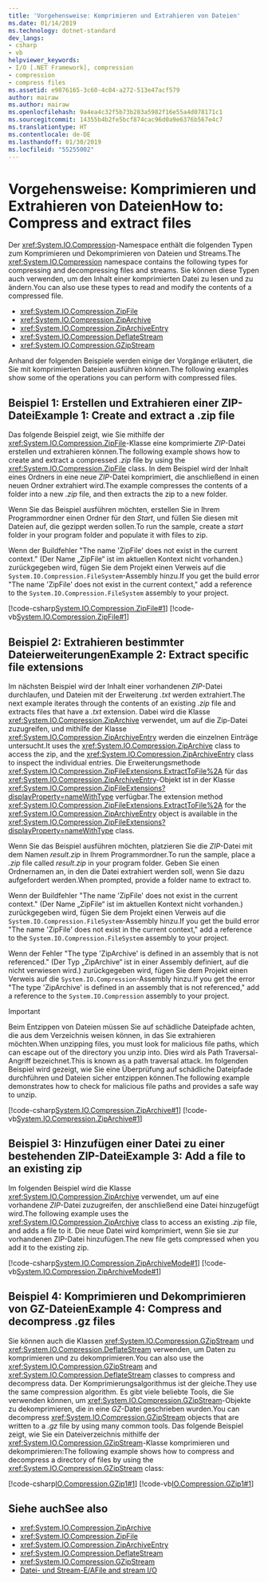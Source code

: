 ```yaml
---
title: 'Vorgehensweise: Komprimieren und Extrahieren von Dateien'
ms.date: 01/14/2019
ms.technology: dotnet-standard
dev_langs:
- csharp
- vb
helpviewer_keywords:
- I/O [.NET Framework], compression
- compression
- compress files
ms.assetid: e9876165-3c60-4c84-a272-513e47acf579
author: mairaw
ms.author: mairaw
ms.openlocfilehash: 9a4ea4c32f5b73b283a5982f16e55a4d078171c1
ms.sourcegitcommit: 14355b4b2fe5bcf874cac96d0a9e6376b567e4c7
ms.translationtype: HT
ms.contentlocale: de-DE
ms.lasthandoff: 01/30/2019
ms.locfileid: "55255002"
---
```

# <a name="how-to-compress-and-extract-files"></a><span data-ttu-id="09621-102">Vorgehensweise: Komprimieren und Extrahieren von Dateien</span><span class="sxs-lookup"><span data-stu-id="09621-102">How to: Compress and extract files</span></span>

<span data-ttu-id="09621-103">Der <xref:System.IO.Compression>-Namespace enthält die folgenden Typen zum Komprimieren und Dekomprimieren von Dateien und Streams.</span><span class="sxs-lookup"><span data-stu-id="09621-103">The <xref:System.IO.Compression> namespace contains the following types for compressing and decompressing files and streams.</span></span> <span data-ttu-id="09621-104">Sie können diese Typen auch verwenden, um den Inhalt einer komprimierten Datei zu lesen und zu ändern.</span><span class="sxs-lookup"><span data-stu-id="09621-104">You can also use these types to read and modify the contents of a compressed file.</span></span>

- <xref:System.IO.Compression.ZipFile>
- <xref:System.IO.Compression.ZipArchive>
- <xref:System.IO.Compression.ZipArchiveEntry>
- <xref:System.IO.Compression.DeflateStream>
- <xref:System.IO.Compression.GZipStream>

<span data-ttu-id="09621-105">Anhand der folgenden Beispiele werden einige der Vorgänge erläutert, die Sie mit komprimierten Dateien ausführen können.</span><span class="sxs-lookup"><span data-stu-id="09621-105">The following examples show some of the operations you can perform with compressed files.</span></span>

## <a name="example-1-create-and-extract-a-zip-file"></a><span data-ttu-id="09621-106">Beispiel 1: Erstellen und Extrahieren einer ZIP-Datei</span><span class="sxs-lookup"><span data-stu-id="09621-106">Example 1: Create and extract a .zip file</span></span>

<span data-ttu-id="09621-107">Das folgende Beispiel zeigt, wie Sie mithilfe der <xref:System.IO.Compression.ZipFile>-Klasse eine komprimierte *ZIP*-Datei erstellen und extrahieren können.</span><span class="sxs-lookup"><span data-stu-id="09621-107">The following example shows how to create and extract a compressed *.zip* file by using the <xref:System.IO.Compression.ZipFile> class.</span></span> <span data-ttu-id="09621-108">In dem Beispiel wird der Inhalt eines Ordners in eine neue *ZIP*-Datei komprimiert, die anschließend in einen neuen Ordner extrahiert wird.</span><span class="sxs-lookup"><span data-stu-id="09621-108">The example compresses the contents of a folder into a new *.zip* file, and then extracts the zip to a new folder.</span></span> 

<span data-ttu-id="09621-109">Wenn Sie das Beispiel ausführen möchten, erstellen Sie in Ihrem Programmordner einen Ordner für den *Start*, und füllen Sie diesen mit Dateien auf, die gezippt werden sollen.</span><span class="sxs-lookup"><span data-stu-id="09621-109">To run the sample, create a *start* folder in your program folder and populate it with files to zip.</span></span> 

<span data-ttu-id="09621-110">Wenn der Buildfehler "The name 'ZipFile' does not exist in the current context." (Der Name „ZipFile“ ist im aktuellen Kontext nicht vorhanden.) zurückgegeben wird, fügen Sie dem Projekt einen Verweis auf die `System.IO.Compression.FileSystem`-Assembly hinzu.</span><span class="sxs-lookup"><span data-stu-id="09621-110">If you get the build error "The name 'ZipFile' does not exist in the current context," add a reference to the `System.IO.Compression.FileSystem` assembly to your project.</span></span>

[!code-csharp[System.IO.Compression.ZipFile#1](../../../samples/snippets/csharp/VS_Snippets_CLR_System/system.io.compression.zipfile/cs/program1.cs#1)]
[!code-vb[System.IO.Compression.ZipFile#1](../../../samples/snippets/visualbasic/VS_Snippets_CLR_System/system.io.compression.zipfile/vb/program1.vb#1)]

## <a name="example-2-extract-specific-file-extensions"></a><span data-ttu-id="09621-111">Beispiel 2: Extrahieren bestimmter Dateierweiterungen</span><span class="sxs-lookup"><span data-stu-id="09621-111">Example 2: Extract specific file extensions</span></span>

<span data-ttu-id="09621-112">Im nächsten Beispiel wird der Inhalt einer vorhandenen *ZIP*-Datei durchlaufen, und Dateien mit der Erweiterung *.txt* werden extrahiert.</span><span class="sxs-lookup"><span data-stu-id="09621-112">The next example iterates through the contents of an existing *.zip* file and extracts files that have a *.txt* extension.</span></span> <span data-ttu-id="09621-113">Dabei wird die Klasse <xref:System.IO.Compression.ZipArchive> verwendet, um auf die Zip-Datei zuzugreifen, und mithilfe der Klasse <xref:System.IO.Compression.ZipArchiveEntry> werden die einzelnen Einträge untersucht.</span><span class="sxs-lookup"><span data-stu-id="09621-113">It uses the <xref:System.IO.Compression.ZipArchive> class to access the zip, and the <xref:System.IO.Compression.ZipArchiveEntry> class to inspect the individual entries.</span></span> <span data-ttu-id="09621-114">Die Erweiterungsmethode <xref:System.IO.Compression.ZipFileExtensions.ExtractToFile%2A> für das <xref:System.IO.Compression.ZipArchiveEntry>-Objekt ist in der Klasse <xref:System.IO.Compression.ZipFileExtensions?displayProperty=nameWithType> verfügbar.</span><span class="sxs-lookup"><span data-stu-id="09621-114">The extension method <xref:System.IO.Compression.ZipFileExtensions.ExtractToFile%2A> for the <xref:System.IO.Compression.ZipArchiveEntry> object is available in the <xref:System.IO.Compression.ZipFileExtensions?displayProperty=nameWithType> class.</span></span> 

<span data-ttu-id="09621-115">Wenn Sie das Beispiel ausführen möchten, platzieren Sie die *ZIP*-Datei mit dem Namen *result.zip* in Ihrem Programmordner.</span><span class="sxs-lookup"><span data-stu-id="09621-115">To run the sample, place a *.zip* file called *result.zip* in your program folder.</span></span> <span data-ttu-id="09621-116">Geben Sie einen Ordnernamen an, in den die Datei extrahiert werden soll, wenn Sie dazu aufgefordert werden.</span><span class="sxs-lookup"><span data-stu-id="09621-116">When prompted, provide a folder name to extract to.</span></span> 

<span data-ttu-id="09621-117">Wenn der Buildfehler "The name 'ZipFile' does not exist in the current context." (Der Name „ZipFile“ ist im aktuellen Kontext nicht vorhanden.) zurückgegeben wird, fügen Sie dem Projekt einen Verweis auf die `System.IO.Compression.FileSystem`-Assembly hinzu.</span><span class="sxs-lookup"><span data-stu-id="09621-117">If you get the build error "The name 'ZipFile' does not exist in the current context," add a reference to the `System.IO.Compression.FileSystem` assembly to your project.</span></span>

<span data-ttu-id="09621-118">Wenn der Fehler "The type 'ZipArchive' is defined in an assembly that is not referenced." (Der Typ „ZipArchive“ ist in einer Assembly definiert, auf die nicht verwiesen wird.) zurückgegeben wird, fügen Sie dem Projekt einen Verweis auf die `System.IO.Compression`-Assembly hinzu.</span><span class="sxs-lookup"><span data-stu-id="09621-118">If you get the error "The type 'ZipArchive' is defined in an assembly that is not referenced," add a reference to the `System.IO.Compression` assembly to your project.</span></span> 

> [!IMPORTANT]
> <span data-ttu-id="09621-119">Beim Entzippen von Dateien müssen Sie auf schädliche Dateipfade achten, die aus dem Verzeichnis weisen können, in das Sie extrahieren möchten.</span><span class="sxs-lookup"><span data-stu-id="09621-119">When unzipping files, you must look for malicious file paths, which can escape out of the directory you unzip into.</span></span> <span data-ttu-id="09621-120">Dies wird als Path Traversal-Angriff bezeichnet.</span><span class="sxs-lookup"><span data-stu-id="09621-120">This is known as a path traversal attack.</span></span> <span data-ttu-id="09621-121">Im folgenden Beispiel wird gezeigt, wie Sie eine Überprüfung auf schädliche Dateipfade durchführen und Dateien sicher entzippen können.</span><span class="sxs-lookup"><span data-stu-id="09621-121">The following example demonstrates how to check for malicious file paths and provides a safe way to unzip.</span></span>

[!code-csharp[System.IO.Compression.ZipArchive#1](../../../samples/snippets/csharp/VS_Snippets_CLR_System/system.io.compression.ziparchive/cs/program1.cs#1)]
[!code-vb[System.IO.Compression.ZipArchive#1](../../../samples/snippets/visualbasic/VS_Snippets_CLR_System/system.io.compression.ziparchive/vb/program1.vb#1)]

## <a name="example-3-add-a-file-to-an-existing-zip"></a><span data-ttu-id="09621-122">Beispiel 3: Hinzufügen einer Datei zu einer bestehenden ZIP-Datei</span><span class="sxs-lookup"><span data-stu-id="09621-122">Example 3: Add a file to an existing zip</span></span>

<span data-ttu-id="09621-123">Im folgenden Beispiel wird die Klasse <xref:System.IO.Compression.ZipArchive> verwendet, um auf eine vorhandene *ZIP*-Datei zuzugreifen, der anschließend eine Datei hinzugefügt wird.</span><span class="sxs-lookup"><span data-stu-id="09621-123">The following example uses the <xref:System.IO.Compression.ZipArchive> class to access an existing *.zip* file, and adds a file to it.</span></span> <span data-ttu-id="09621-124">Die neue Datei wird komprimiert, wenn Sie sie zur vorhandenen ZIP-Datei hinzufügen.</span><span class="sxs-lookup"><span data-stu-id="09621-124">The new file gets compressed when you add it to the existing zip.</span></span>

[!code-csharp[System.IO.Compression.ZipArchiveMode#1](../../../samples/snippets/csharp/VS_Snippets_CLR_System/system.io.compression.ziparchivemode/cs/program1.cs#1)]
[!code-vb[System.IO.Compression.ZipArchiveMode#1](../../../samples/snippets/visualbasic/VS_Snippets_CLR_System/system.io.compression.ziparchivemode/vb/program1.vb#1)]

## <a name="example-4-compress-and-decompress-gz-files"></a><span data-ttu-id="09621-125">Beispiel 4: Komprimieren und Dekomprimieren von GZ-Dateien</span><span class="sxs-lookup"><span data-stu-id="09621-125">Example 4: Compress and decompress .gz files</span></span>

<span data-ttu-id="09621-126">Sie können auch die Klassen <xref:System.IO.Compression.GZipStream> und <xref:System.IO.Compression.DeflateStream> verwenden, um Daten zu komprimieren und zu dekomprimieren.</span><span class="sxs-lookup"><span data-stu-id="09621-126">You can also use the <xref:System.IO.Compression.GZipStream> and <xref:System.IO.Compression.DeflateStream> classes to compress and decompress data.</span></span> <span data-ttu-id="09621-127">Der Komprimierungsalgorithmus ist der gleiche.</span><span class="sxs-lookup"><span data-stu-id="09621-127">They use the same compression algorithm.</span></span> <span data-ttu-id="09621-128">Es gibt viele beliebte Tools, die Sie verwenden können, um <xref:System.IO.Compression.GZipStream>-Objekte zu dekomprimieren, die in eine *GZ*-Datei geschrieben wurden.</span><span class="sxs-lookup"><span data-stu-id="09621-128">You can decompress <xref:System.IO.Compression.GZipStream> objects that are written to a *.gz* file by using many common tools.</span></span> <span data-ttu-id="09621-129">Das folgende Beispiel zeigt, wie Sie ein Dateiverzeichnis mithilfe der <xref:System.IO.Compression.GZipStream>-Klasse komprimieren und dekomprimieren:</span><span class="sxs-lookup"><span data-stu-id="09621-129">The following example shows how to compress and decompress a directory of files by using the <xref:System.IO.Compression.GZipStream> class:</span></span>

[!code-csharp[IO.Compression.GZip1#1](../../../samples/snippets/csharp/VS_Snippets_CLR/IO.Compression.GZip1/CS/gziptest.cs#1)]
[!code-vb[IO.Compression.GZip1#1](../../../samples/snippets/visualbasic/VS_Snippets_CLR/IO.Compression.GZip1/VB/gziptest.vb#1)]

## <a name="see-also"></a><span data-ttu-id="09621-130">Siehe auch</span><span class="sxs-lookup"><span data-stu-id="09621-130">See also</span></span>

- <xref:System.IO.Compression.ZipArchive>  
- <xref:System.IO.Compression.ZipFile>  
- <xref:System.IO.Compression.ZipArchiveEntry>  
- <xref:System.IO.Compression.DeflateStream>  
- <xref:System.IO.Compression.GZipStream>  
- [<span data-ttu-id="09621-131">Datei- und Stream-E/A</span><span class="sxs-lookup"><span data-stu-id="09621-131">File and stream I/O</span></span>](../../../docs/standard/io/index.md)
